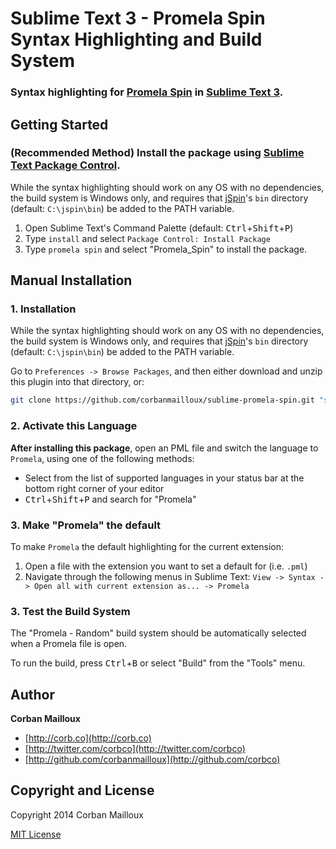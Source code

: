 # Sublime Text 3 - Promela Spin Syntax Highlighting and Build System

### Syntax highlighting for [Promela Spin](http://spinroot.com/spin/whatispin.html) in [Sublime Text 3](http://www.sublimetext.com/3).


## Getting Started

### (Recommended Method) Install the package using [Sublime Text Package Control](https://packagecontrol.io/).

While the syntax highlighting should work on any OS with no dependencies, the build system is Windows only, and requires that [jSpin](https://code.google.com/p/jspin/)'s `bin` directory (default: `C:\jspin\bin`) be added to the PATH variable.

1. Open Sublime Text's Command Palette (default: <kbd>Ctrl</kbd>+<kbd>Shift</kbd>+<kbd>P</kbd>)
2. Type `install` and select `Package Control: Install Package`
3. Type `promela spin` and select "Promela_Spin" to install the package.

## Manual Installation

### 1. Installation

While the syntax highlighting should work on any OS with no dependencies, the build system is Windows only, and requires that [jSpin](https://code.google.com/p/jspin/)'s `bin` directory (default: `C:\jspin\bin`) be added to the PATH variable.

Go to `Preferences -> Browse Packages`, and then either download and unzip this plugin into that directory, or:

``` bash
git clone https://github.com/corbanmailloux/sublime-promela-spin.git "sublime-promela-spin"
```

### 2. Activate this Language
**After installing this package**, open an PML file and switch the language to `Promela`, using one
of the following methods:

* Select from the list of supported languages in your status bar at the bottom right corner of your editor
* <kbd>Ctrl</kbd>+<kbd>Shift</kbd>+<kbd>P</kbd> and search for "Promela"

### 3. Make "Promela" the default
To make `Promela` the default highlighting for the current extension:

1. Open a file with the extension you want to set a default for (i.e. `.pml`)
2. Navigate through the following menus in Sublime Text: `View -> Syntax -> Open all with current extension as... -> Promela`

### 3. Test the Build System
The "Promela - Random" build system should be automatically selected when a Promela file is open. 

To run the build, press <kbd>Ctrl</kbd>+<kbd>B</kbd> or select "Build" from the "Tools" menu.



## Author

**Corban Mailloux**

+ [http://corb.co](http://corb.co)
+ [http://twitter.com/corbco](http://twitter.com/corbco)
+ [http://github.com/corbanmailloux](http://github.com/corbco)


## Copyright and License
Copyright 2014 Corban Mailloux

[MIT License](LICENSE-MIT)
